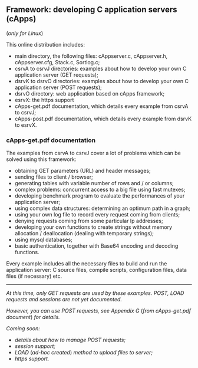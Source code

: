 ## Framework: developing C application servers (cApps) ##

(*only for Linux*)

This online distribution includes:
- main directory, the following files: cAppserver.c, cAppserver.h, cAppserver.cfg, Stack.c, Sortlog.c;
- csrvA to csrvJ directories: examples about how to develop your own C application server (GET requests);
- dsrvK to dsrvO directories: examples about how to develop your own C application server (POST requests);
- dsrvO directory: web application based on cApps framework;
- esrvX: the https support
- cApps-get.pdf documentation, which details every example from csrvA to csrvJ;
- cApps-post.pdf documentation, which details every example from dsrvK to esrvX.

### **cApps-get.pdf** documentation ###

The examples from csrvA to csrvJ cover a lot of problems which can be solved using this framework:
- obtaining GET parameters (URL) and header messages;
- sending files to client / browser;
- generating tables with variable number of rows and / or columns;
- complex problems: concurrent access to a big file using fast mutexes;
- developing benchmark program to evaluate the performances of your application server;
- using complex data structures: determining an optimum path in a graph;
- using your own log file to record every request coming from clients;
- denying requests coming from some particular Ip addresses;
- developing your own functions to create strings without memory allocation / deallocation (dealing with temporary strings);
- using mysql databases;
- basic authentication, together with Base64 encoding and decoding functions.

Every example includes all the necessary files to build and run the application server:
C source files, compile scripts, configuration files, data files (if necessary) etc.

-----

*At this time, only GET requests are used by these examples.*
*POST, LOAD requests and sessions are not yet documented.*

*However, you can use POST requests, see Appendix G* (*from cApps-get.pdf document*) *for details.*

*Coming soon:*
- *details about how to manage POST requests;*
- *session support;*
- *LOAD* (*ad-hoc created*) *method to upload files to server;*
- *https support.*
